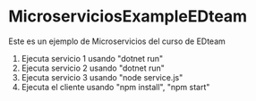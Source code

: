 # MicroserviciosExampleEDteam
Este es un ejemplo de Microservicios del curso de EDteam

1. Ejecuta servicio 1 usando "dotnet run"
2. Ejecuta servicio 2 usando "dotnet run"
3. Ejecuta servicio 3 usando "node service.js"
4. Ejecuta el cliente usando "npm install", "npm start"